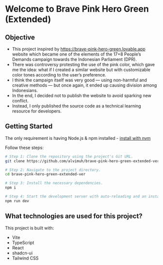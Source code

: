 # Welcome to Brave Pink Hero Green (Extended)

## Objective

- This project inspired by https://brave-pink-hero-green.lovable.app website which became one of the elements of the 17+8 People’s Demands campaign towards the Indonesian Parliament (DPR).
- There was controversy protesting the use of the pink color, which gave me the idea: what if I created a similar website but with customizable color tones according to the user’s preference.
- I think the campaign itself was very good — using non-harmful and creative methods — but once again, it ended up causing division among Indonesians.
- In the end, I decided not to publish the website to avoid sparking new conflict.
- Instead, I only published the source code as a technical learning resource for developers.

## Getting Started

The only requirement is having Node.js & npm installed - [install with nvm](https://github.com/nvm-sh/nvm#installing-and-updating)

Follow these steps:

```sh
# Step 1: Clone the repository using the project's Git URL.
git clone https://github.com/alvimuh/brave-pink-hero-green-extended-ver

# Step 2: Navigate to the project directory.
cd brave-pink-hero-green-extended-ver

# Step 3: Install the necessary dependencies.
npm i

# Step 4: Start the development server with auto-reloading and an instant preview.
npm run dev
```

## What technologies are used for this project?

This project is built with:

- Vite
- TypeScript
- React
- shadcn-ui
- Tailwind CSS

